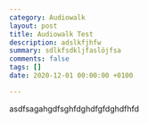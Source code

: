 ```yaml
---
category: Audiowalk
layout: post
title: Audiowalk Test
description: adslkfjhfw
summary: sdlkfsdkljfaslöjfsa
comments: false
tags: []
date: 2020-12-01 00:00:00 +0100

---
```

asdfsagahgdfsghfdghdfgfdghdfhfd